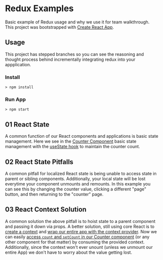 # Redux Examples

Basic example of Redux usage and why we use it for team walkthrough.
This project was bootstrapped with [Create React App](https://github.com/facebook/create-react-app).

## Usage

This project has stepped branches so you can see the reasoning and thought process behind incrementally integrating redux into your appplication.

### Install

```
> npm install
```

### Run App
```
> npm start
```

## 01 React State

A common function of our React components and applications is basic state management.
Here we see in the [Counter Component](./src/Counter.jsx) basic state management with the [useState hook](https://reactjs.org/docs/hooks-reference.html#usestate)
to maintain the counter count.

## 02 React State Pitfalls

A common pitfall for localized React state is being unable to access state in parent or sibling components. Additionally,
your local state will be lost everytime your component unmounts and remounts. In this example you can see this by changing
the counter value, clicking a different "page" button, and then returning to the "counter" page.

## 03 React Context Solution

A common solution the above pitfall is to hoist state to a parent component and passing it down via props. A better solution,
still using core React is to [create a context](./src/counterCtx.js) and [wrap our entire app with the context provider](./src/App.js#L18).
Now we can easily [access `count` and `setCount` in our Counter component](./src/Counter.jsx#L6) (or any other component for that matter) by consuming the
provided context. Additionally, since the context won't ever unount (unless we unmount our entire App) we don't have to worry about the value getting lost.